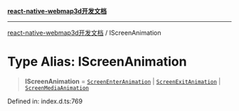 [**react-native-webmap3d开发文档**](../README.md)

***

[react-native-webmap3d开发文档](../globals.md) / IScreenAnimation

# Type Alias: IScreenAnimation

> **IScreenAnimation** = [`ScreenEnterAnimation`](../interfaces/ScreenEnterAnimation.md) \| [`ScreenExitAnimation`](../interfaces/ScreenExitAnimation.md) \| [`ScreenMediaAnimation`](../interfaces/ScreenMediaAnimation.md)

Defined in: index.d.ts:769
